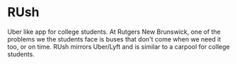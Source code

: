 # RUsh
Uber like app for college students. At Rutgers New Brunswick, one of the problems we the students face is buses that don't come when we need it too, or on time. RUsh mirrors Uber/Lyft and is similar to a carpool for college students. 

